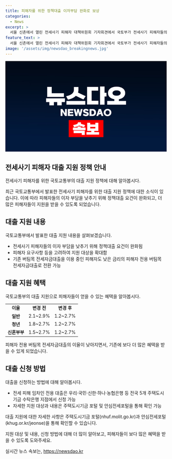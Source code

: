 ```yaml
---
title: 피해자를 위한 정책대출 이자부담 완화로 보상
categories:
  - News
excerpt: >
  서울 신촌에서 열린 전세사기 피해자 대책위원회 기자회견에서 국토부가 전세사기 피해자들의 지원책 발표했다. 정책대출의 요건 완화로 피해자들의 이자 부담을 낮추는 내용인데, 기존 버팀목 전세자금대출을 이용 중인 피해 임차인도 보다 낮은 금리의 전용 대출로 전환 가능해졌다. 주택 보유 이력이 없는 피해주택은 생애최초 혜택 받을 수 있고, 대출한도와 인정비율도 확대됐다. 이로써 소득이 낮은 피해자도 대출을 신청할 수 있게 되었다. (150자)
feature_text: >
  서울 신촌에서 열린 전세사기 피해자 대책위원회 기자회견에서 국토부가 전세사기 피해자들의 지원책 발표했다. 정책대출의 요건 완화로 피해자들의 이자 부담을 낮추는 내용인데, 기존 버팀목 전세자금대출을 이용 중인 피해 임차인도 보다 낮은 금리의 전용 대출로 전환 가능해졌다. 주택 보유 이력이 없는 피해주택은 생애최초 혜택 받을 수 있고, 대출한도와 인정비율도 확대됐다. 이로써 소득이 낮은 피해자도 대출을 신청할 수 있게 되었다. (150자)
image: '/assets/img/newsdao_breakingnews.jpg'
---
```


<p><img src="/assets/img/newsdao_breakingnews.jpg" alt="bookingtag 속보" /></p>

<h2 data-ke-size="size26">전세사기 피해자 대출 지원 정책 안내</h2>

<p>전세사기 피해자를 위한 국토교통부의 대출 지원 정책에 대해 알아봅시다.</p>

<p data-ke-size="size16">최근 국토교통부에서 발표한 전세사기 피해자를 위한 대출 지원 정책에 대한 소식이 있습니다. 이에 따라 피해자들의 이자 부담을 낮추기 위해 정책대출 요건이 완화되고, 더 많은 피해자들이 지원을 받을 수 있도록 되었습니다.</p>

<h2 data-ke-size="size26">대출 지원 내용</h2>

<p>국토교통부에서 발표한 대출 지원 내용을 살펴보겠습니다.</p>

<ul>
    <li>전세사기 피해자들의 이자 부담을 낮추기 위해 정책대출 요건이 완화됨</li>
    <li>피해자 요구사항 등을 고려하여 지원 대상을 확대함</li>
    <li>기존 버팀목 전세자금대출을 이용 중인 피해자도 낮은 금리의 피해자 전용 버팀목 전세자금대출로 전환 가능</li>
</ul>

<h2 data-ke-size="size26">대출 지원 혜택</h2>

<p>국토교통부의 대출 지원으로 피해자들이 얻을 수 있는 혜택을 알아봅시다.</p>

<table>
    <tr>
        <td style="text-align: center; height: 17px;"><b>이율</b></td>
        <td style="text-align: center; height: 17px;"><b>변경 전</b></td>
        <td style="text-align: center; height: 17px;"><b>변경 후</b></td>
    </tr>
    <tr>
        <td style="text-align: center; height: 17px;"><b>일반</b></td>
        <td style="text-align: center; height: 17px;">2.1~2.9%</td>
        <td style="text-align: center; height: 17px;">1.2~2.7%</td>
    </tr>
    <tr>
        <td style="text-align: center; height: 17px;"><b>청년</b></td>
        <td style="text-align: center; height: 17px;">1.8~2.7%</td>
        <td style="text-align: center; height: 17px;">1.2~2.7%</td>
    </tr>
    <tr>
        <td style="text-align: center; height: 17px;"><b>신혼부부</b></td>
        <td style="text-align: center; height: 17px;">1.5~2.7%</td>
        <td style="text-align: center; height: 17px;">1.2~2.7%</td>
    </tr>
</table>

<p data-ke-size="size16">피해자 전용 버팀목 전세자금대출의 이율이 낮아지면서, 기존에 보다 더 많은 혜택을 받을 수 있게 되었습니다.</p>

<h2 data-ke-size="size26">대출 신청 방법</h2>

<p>대출을 신청하는 방법에 대해 알아봅시다.</p>

<ul>
    <li>전세 피해 임차인 전용 대출은 우리·국민·신한·하나·농협은행 등 전국 5개 주택도시기금 수탁은행 지점에서 신청 가능</li>
    <li>자세한 지원 대상과 내용은 주택도시기금 포털 및 안심전세포털을 통해 확인 가능</li>
</ul>

<p data-ke-size="size16">대출 지원에 대한 자세한 사항은 주택도시기금 포털(nhuf.molit.go.kr)과 안심전세포털(khug.or.kr/jeonse)을 통해 확인할 수 있습니다.</p>

<p data-ke-size="size16">지원 대상 및 내용, 신청 방법에 대해 더 많이 알아보고, 피해자들이 보다 많은 혜택을 받을 수 있도록 도와주세요.</p>
실시간 뉴스 속보는, <a href="https://newsdao.kr" rel="dofollow">https://newsdao.kr</a>


